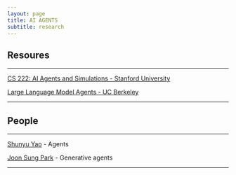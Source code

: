 ```yaml
---
layout: page
title: AI AGENTS
subtitle: research
---
```


## Resoures

---

[CS 222: AI Agents and Simulations - Stanford University](https://joonspk-research.github.io/cs222-fall24/index.html)

[Large Language Model Agents - UC Berkeley](https://llmagents-learning.org/f24)

---

## People

---

[Shunyu Yao](https://ysymyth.github.io/) - Agents

[Joon Sung Park](https://www.joonsungpark.com/) - Generative agents

---
